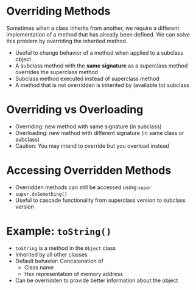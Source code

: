 # Overriding Methods

Sometimes when a class inherits from another, we require a different implementation of a method that has already been defined. We can solve this problem by overriding the inherited method.

- Useful to change behavior of a method when applied to a subclass object
- A subclass method with the **same signature** as a superclass method overrides the superclass method
- Subclass method executed instead of superclass method
- A method that is not overridden is inherited by (available to) subclass

# Overriding vs Overloading

- Overriding: new method with same signature (in subclass)
- Overloading: new method with different signature (in same class or subclass)
- Caution: You may intend to override but you overload instead

# Accessing Overridden Methods

- Overridden methods can still be accessed using `super`
- `super.doSomething()`
- Useful to cascade functionality from superclass version to subclass version

# Example: `toString()`

- `toString` is a method in the `Object` class
- Inherited by all other classes
- Default behavior: Concatenation of
  - Class name
  - Hex representation of memory address
- Can be overridden to provide better information about the object
